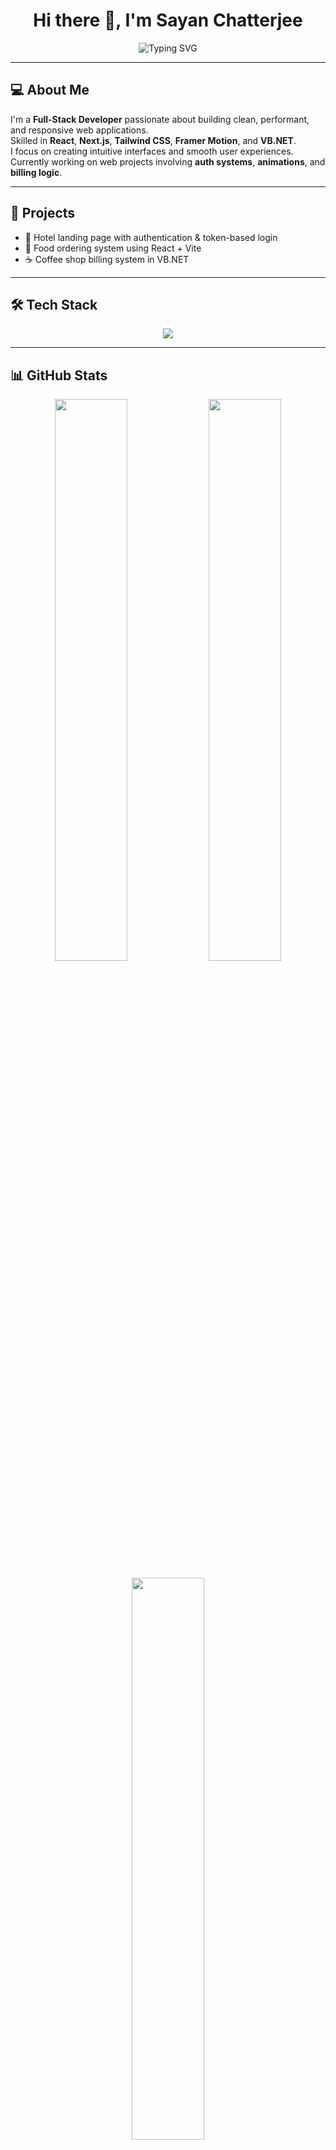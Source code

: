 <h1 align="center">Hi there 👋, I'm Sayan Chatterjee</h1>

<p align="center">
  <img src="https://readme-typing-svg.demolab.com?font=Fira+Code&size=24&pause=1000&center=true&vCenter=true&width=450&lines=Full-Stack+Developer;Frontend+Specialist;Loves+Clean+Code+%26+UI%2FUX;Always+Learning+Something+New" alt="Typing SVG" />
</p>

---

## 💻 About Me

I'm a **Full-Stack Developer** passionate about building clean, performant, and responsive web applications.  
Skilled in **React**, **Next.js**, **Tailwind CSS**, **Framer Motion**, and **VB.NET**.  
I focus on creating intuitive interfaces and smooth user experiences.  
Currently working on web projects involving **auth systems**, **animations**, and **billing logic**.

---

## 🚀 Projects

- 🏨 Hotel landing page with authentication & token-based login  
- 🍕 Food ordering system using React + Vite  
- ☕ Coffee shop billing system in VB.NET

---

## 🛠️ Tech Stack

<p align="center">
  <img src="https://skillicons.dev/icons?i=react,nextjs,js,html,css,tailwind,figma,git,vscode,dotnet" />
</p>

---

## 📊 GitHub Stats

<p align="center">
  <img src="https://github-readme-stats.vercel.app/api?username=yourusername&show_icons=true&theme=tokyonight" width="48%" />
  <img src="https://github-readme-streak-stats.herokuapp.com?user=yourusername&theme=tokyonight" width="48%" />
</p>

<p align="center">
  <img src="https://github-readme-stats.vercel.app/api/top-langs/?username=yourusername&layout=compact&theme=tokyonight" width="48%" />
</p>

---

## 📫 Connect With Me

<p align="center">
  <a href="mailto:sayanchatterjee@example.com"><img src="https://img.shields.io/badge/Email-D14836?style=for-the-badge&logo=gmail&logoColor=white" /></a>
  <a href="https://yourwebsite.com"><img src="https://img.shields.io/badge/Portfolio-000?style=for-the-badge&logo=vercel&logoColor=white" /></a>
  <a href="https://linkedin.com/in/yourprofile"><img src="https://img.shields.io/badge/LinkedIn-0A66C2?style=for-the-badge&logo=linkedin&logoColor=white" /></a>
</p>

---

## ⚡ Fun Fact

> “Code is like humor. When you have to explain it, it’s bad.” — *Cory House*

---

<p align="center">
  <img src="https://komarev.com/ghpvc/?username=yourusername&label=Profile+Views&color=blueviolet&style=flat-square" alt="visitor counter" />
</p>
